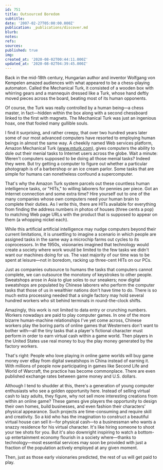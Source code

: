 ```yaml
---
id: 751
title: Outsourced Boredom
subtitle: 
date: '2007-02-27T05:00:00.000Z'
publication: _publications/discover.md
blurb: 
notes: 
refs: 
sources: 
published: true
img: 
created_at: '2020-08-02T00:44:11.000Z'
updated_at: '2020-08-02T04:39:45.000Z'
---
```

Back in the mid-18th century, Hungarian author and inventor Wolfgang von Kempelen amazed audiences with what appeared to be a chess-playing automaton. Called the Mechanical Turk, it consisted of a wooden box with whirring gears and a mannequin dressed like a Turk, whose hand deftly moved pieces across the board, beating most of its human opponents.

Of course, the Turk was really controlled by a human being—a chess master, in fact—hidden within the box along with a second chessboard linked to the first with magnets. The Mechanical Turk was just an ingenious hoax, one that fooled many gullible souls.

I find it surprising, and rather creepy, that over two hundred years later some of our most advanced computers have resorted to employing human beings in almost the same way. A cheekily named Web services platform, Amazon Mechanical Turk (www.mturk.com), gives computers the ability to dole out their menial tasks to Internet users across the globe. Wait a minute: Weren't computers supposed to be doing all those menial tasks? Indeed they were. But try getting a computer to figure out whether a particular photograph is of a barbershop or an ice cream parlor. Some tasks that are simple for humans can nonetheless confound a supercomputer.

That's why the Amazon Turk system parcels out these countless human intelligence tasks, or "HITs," to willing laborers for pennies per piece. Got an Internet connection and some extra time? Hire yourself out to one of the many companies whose own computers need your human brain to complete their duties. As I write this, there are HITs available for everything from finding the address numbers in photos of houses (three cents a pop) to matching Web page URLs with the product that is supposed to appear on them (a whopping nickel each).

While this artificial artificial intelligence may nudge computers beyond their current limitations, it is unsettling to imagine a scenario in which people are assigned tasks in the same way a microchip farms out cycles to its coprocessors. In the 1950s, visionaries imagined that technology would create a society where work would be limited to the few tasks we didn't want our machines doing for us. The vast majority of our time was to be spent at leisure—not in boredom, racking up three-cent HITs on our PCs.

Just as companies outsource to humans the tasks that computers cannot complete, we can outsource the monotony of keystrokes to other people. Sweatshops arose in Asia to glue soles to our sneakers; now digital sweatshops are populated by Chinese laborers who perform the computer tasks that those of us in wealthier nations don't have time to do. There is so much extra processing needed that a single factory may hold several hundred workers who sit behind terminals in round-the-clock shifts.

Amazingly, this work is not limited to data entry or crunching numbers. Workers nowadays are paid to play computer games. In one of the more bizarre human-machine relationships I've yet come across, Chinese workers play the boring parts of online games that Westerners don't want to bother with—all the tiny tasks that a player's fictional character must perform in order to earn virtual cash within a game world. Then players in the United States use real money to buy the play money generated by the factory workers.

That's right: People who love playing in online game worlds will buy game money over eBay from digital sweatshops in China instead of earning it. With millions of people now participating in games like Second Life and World of Warcraft, the practice has become commonplace. There are even published exchange rates between game money and U.S. dollars.

Although I tend to shudder at this, there's a generation of young computer enthusiasts who see a golden opportunity here. Instead of selling virtual cash to lazy adults, they figure, why not sell more interesting creations from within an online game? These games give players the opportunity to design their own homes, build businesses, and even fashion their characters' physical appearance. Such projects are time-consuming and require skill and creativity. So a kid who has the imagination to construct a beautiful virtual house can sell it—for physical cash—to a businessman who wants a snazzy residence for his virtual character. It's like hiring someone to shoot your tee shots for you. But it's also downright inspiring to watch a bottom-up entertainment economy flourish in a society where—thanks to technology—most essential services may soon be provided with just a fraction of the population actively employed at any given moment.

Then, just as those early visionaries predicted, the rest of us will get paid to play.
